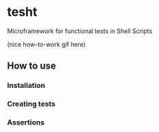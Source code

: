 # tesht

Microframework for functional tests in Shell Scripts

(nice how-to-work gif here)

## How to use

### Installation

### Creating tests

### Assertions
